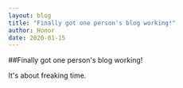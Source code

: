 ```yaml
---
layout: blog
title: "Finally got one person's blog working!"
author: Honor
date: 2020-01-15
---
```


##Finally got one person's blog working!

It's about freaking time.
